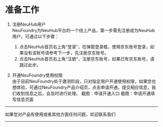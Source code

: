 # 准备工作

1. 注册NeuHub用户   
   NeuFoundry为NeuHub平台的一个线上产品，第一步需先注册成为NeuHub用户，可通过以下步骤：
    1. 点击NeuHub首页右上角“登录”，在弹窗登录框，使用京东账号登录，如果没有该账号请参考下一步，先注册京东账号。
    2. 点击NeuHub首页右上角“注册”，注册京东账号，如果已有京东账号，请跳过此步。
	
2. 开通NeuFoundry使用权限  
   由于目前NeuFoundry处于邀测阶段，只对指定用户开通使用权限，如果您也想体验，可通过NeuFoundry产品介绍页，点击申请开通，提交相应信息，我们收到信息之后，会及时进行处理。
    截图：申请开通入口
    截图：申请开通填写信息页面


---

如果您对产品有使用或者其他方面任何问题，欢迎联系我们

---